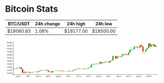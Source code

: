 # Bitcoin Stats

BTC/USDT|24h change|24h high|24h low|
|---|---|---|---|
|$19060.83|1.08%|$19177.00|$18500.00|

<img src="./chart.svg">
